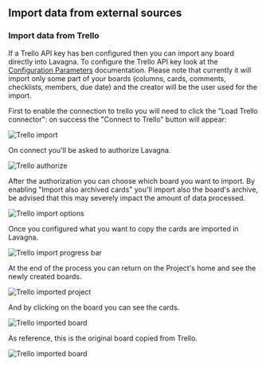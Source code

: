 ## Import data from external sources

### Import data from Trello

If a Trello API key has ben configured then you can import any board directly into Lavagna.
To configure the Trello API key look at the <a href="{{relativeRootPath}}/03-configuration-and-administration/03-01-config-parameters.html">Configuration Parameters</a> documentation.
Please note that currently it will import only some part of your boards (columns, cards, comments, checklists, members, due date) and the creator will be the user used for the import.

First to enable the connection to trello you will need to click the "Load Trello connector": on success the "Connect to Trello" button will appear:

<img class="pure-img" src="{{relativeRootPath}}/images/en/c04_trello_import.png" alt="Trello import">

On connect you'll be asked to authorize Lavagna.

<img class="pure-img" src="{{relativeRootPath}}/images/en/c04_trello_authorize.png" alt="Trello authorize">

After the authorization you can choose which board you want to import.
By enabling "Import also archived cards" you'll import also the board's archive, be advised that this may severely impact the amount of data processed.

<img class="pure-img" src="{{relativeRootPath}}/images/en/c04_trello_import_options.png" alt="Trello import options">

Once you configured what you want to copy the cards are imported in Lavagna.

<img class="pure-img" src="{{relativeRootPath}}/images/en/c04_trello_progress.png" alt="Trello import progress bar">

At the end of the process you can return on the Project's home and see the newly created boards.

<img class="pure-img" src="{{relativeRootPath}}/images/en/c04_trello_done_project.png" alt="Trello imported project">

And by clicking on the board you can see the cards.

<img class="pure-img" src="{{relativeRootPath}}/images/en/c04_trello_done_board.png" alt="Trello imported board">

As reference, this is the original board copied from Trello.

<img class="pure-img" src="{{relativeRootPath}}/images/en/c04_trello_original_board.png" alt="Trello imported board">
